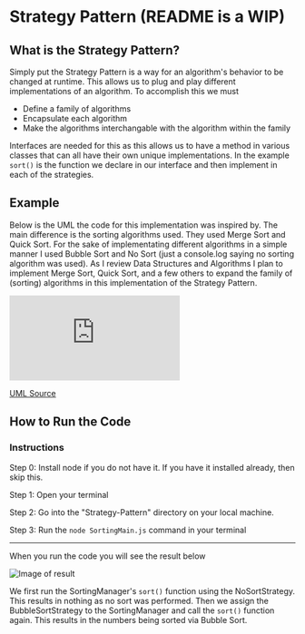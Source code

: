 # Strategy Pattern (README is a WIP)

## What is the Strategy Pattern?
Simply put the Strategy Pattern is a way for an algorithm's behavior to be changed at runtime. This allows us to plug and play different implementations of an algorithm. 
To accomplish this we must
  - Define a family of algorithms
  - Encapsulate each algorithm
  - Make the algorithms interchangable with the algorithm within the family

Interfaces are needed for this as this allows us to have a method in various classes that can all have their own unique implementations. In the example `sort()` is the function we declare in our interface and then implement in each of the strategies.

## Example

Below is the UML the code for this implementation was inspired by. The main difference is the sorting algorithms used. They used Merge Sort and Quick Sort. For the sake of implementating different algorithms in a simple manner I used Bubble Sort and No Sort (just a console.log saying no sorting algorithm was used). As I review Data Structures and Algorithms I plan to implement Merge Sort, Quick Sort, and a few others to expand the family of (sorting) algorithms in this implementation of the Strategy Pattern.

![UML Image](https://java2blog.com/wp-content/webpc-passthru.php?src=https://java2blog.com/wp-content/uploads/2018/04/classDigramStrategyPattern.jpg&nocache=1)

[UML Source](https://java2blog.com/strategy-design-pattern-java/)

## How to Run the Code

### Instructions
  Step 0: Install node if you do not have it. If you have it installed already, then skip this.
  
  Step 1: Open your terminal
  
  Step 2: Go into the "Strategy-Pattern" directory on your local machine. 
  
  Step 3: Run the `node SortingMain.js` command in your terminal

----------------------------
When you run the code you will see the result below

![Image of result](https://github.com/Hagnap/Design-Patterns-in-TypeScript/assets/60297426/d95db22a-aa7c-4556-8865-860040173ca5)

We first run the SortingManager's `sort()` function using the NoSortStrategy. This results in nothing as no sort was performed. Then we assign the BubbleSortStrategy to the SortingManager and call the `sort()` function again. This results in the numbers being sorted via Bubble Sort.
